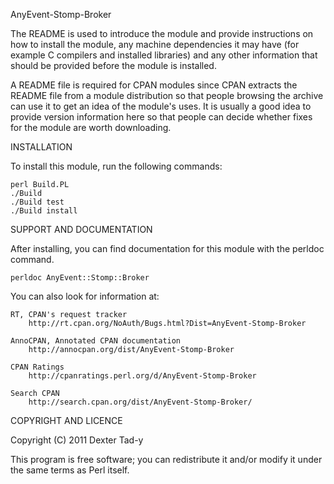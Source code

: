 AnyEvent-Stomp-Broker

The README is used to introduce the module and provide instructions on
how to install the module, any machine dependencies it may have (for
example C compilers and installed libraries) and any other information
that should be provided before the module is installed.

A README file is required for CPAN modules since CPAN extracts the README
file from a module distribution so that people browsing the archive
can use it to get an idea of the module's uses. It is usually a good idea
to provide version information here so that people can decide whether
fixes for the module are worth downloading.


INSTALLATION

To install this module, run the following commands:

	perl Build.PL
	./Build
	./Build test
	./Build install

SUPPORT AND DOCUMENTATION

After installing, you can find documentation for this module with the
perldoc command.

    perldoc AnyEvent::Stomp::Broker

You can also look for information at:

    RT, CPAN's request tracker
        http://rt.cpan.org/NoAuth/Bugs.html?Dist=AnyEvent-Stomp-Broker

    AnnoCPAN, Annotated CPAN documentation
        http://annocpan.org/dist/AnyEvent-Stomp-Broker

    CPAN Ratings
        http://cpanratings.perl.org/d/AnyEvent-Stomp-Broker

    Search CPAN
        http://search.cpan.org/dist/AnyEvent-Stomp-Broker/


COPYRIGHT AND LICENCE

Copyright (C) 2011 Dexter Tad-y

This program is free software; you can redistribute it and/or modify it
under the same terms as Perl itself.


